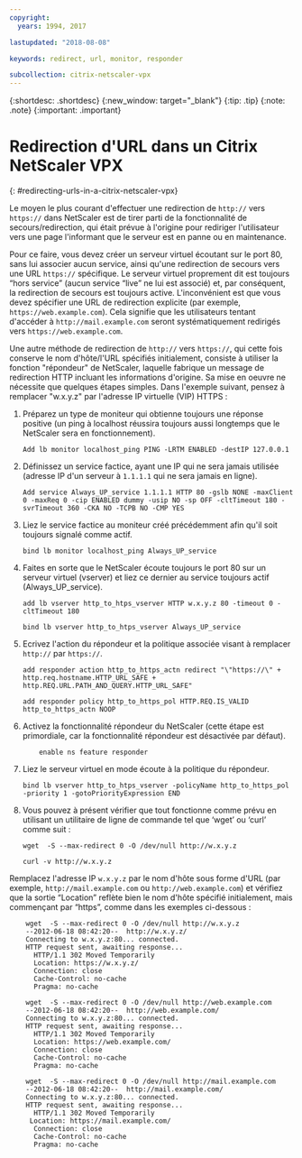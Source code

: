 ```yaml
---
copyright:
  years: 1994, 2017

lastupdated: "2018-08-08"

keywords: redirect, url, monitor, responder

subcollection: citrix-netscaler-vpx
---
```


{:shortdesc: .shortdesc}
{:new_window: target="_blank"}
{:tip: .tip}
{:note: .note}
{:important: .important}

# Redirection d'URL dans un Citrix NetScaler VPX
{: #redirecting-urls-in-a-citrix-netscaler-vpx}

Le moyen le plus courant d'effectuer une redirection de `http://` vers `https://` dans NetScaler est de tirer parti de la fonctionnalité de secours/redirection, qui était prévue à l'origine pour rediriger l'utilisateur vers une page l'informant que le serveur est en panne ou en maintenance.  

Pour ce faire, vous devez créer un serveur virtuel écoutant sur le port 80, sans lui associer aucun service, ainsi qu'une redirection de secours vers une URL `https://` spécifique. Le serveur virtuel proprement dit est toujours “hors service” (aucun service “live” ne lui est associé) et, par conséquent, la redirection de secours est toujours active. L'inconvénient est que vous devez spécifier une URL de redirection explicite (par exemple, `https://web.example.com`). Cela signifie que les utilisateurs tentant d'accéder à `http://mail.example.com` seront systématiquement redirigés vers `https://web.example.com`.

Une autre méthode de redirection de `http://` vers `https://`, qui cette fois conserve le nom d'hôte/l'URL spécifiés initialement, consiste à utiliser la fonction "répondeur" de NetScaler, laquelle fabrique un message de redirection HTTP incluant les informations d'origine. Sa mise en oeuvre ne nécessite que quelques étapes simples.
Dans l'exemple suivant, pensez à remplacer "w.x.y.z" par l'adresse IP virtuelle (VIP) HTTPS :

1. Préparez un type de moniteur qui obtienne toujours une réponse positive (un ping à localhost réussira toujours aussi longtemps que le NetScaler sera en fonctionnement).
	```
	Add lb monitor localhost_ping PING -LRTM ENABLED -destIP 127.0.0.1
	```

2. Définissez un service factice, ayant une IP qui ne sera jamais utilisée (adresse IP d'un serveur à `1.1.1.1` qui ne sera jamais en ligne).
	```
	Add service Always_UP_service 1.1.1.1 HTTP 80 -gslb NONE -maxClient 0 -maxReq 0 -cip ENABLED dummy -usip NO -sp OFF -cltTimeout 180 -svrTimeout 360 -CKA NO -TCPB NO -CMP YES
	```
3. Liez le service factice au moniteur créé précédemment afin qu'il soit toujours signalé comme actif.
	```
	bind lb monitor localhost_ping Always_UP_service
	```

4. Faites en sorte que le NetScaler écoute toujours le port 80 sur un serveur virtuel (vserver) et liez ce dernier au service toujours actif (Always_UP_service).
	```
	add lb vserver http_to_htps_vserver HTTP w.x.y.z 80 -timeout 0 -cltTimeout 180
	```
	```
	bind lb vserver http_to_htps_vserver Always_UP_service
	```

5. Ecrivez l'action du répondeur et la politique associée visant à remplacer `http://` par `https://`.
	```
	add responder action http_to_https_actn redirect "\"https://\" + http.req.hostname.HTTP_URL_SAFE + http.REQ.URL.PATH_AND_QUERY.HTTP_URL_SAFE"
	```
	```
	add responder policy http_to_https_pol HTTP.REQ.IS_VALID http_to_https_actn NOOP
	```
6. Activez la fonctionnalité répondeur du NetScaler (cette étape est primordiale, car la fonctionnalité répondeur est désactivée par défaut).
	```
        enable ns feature responder
	```
7. Liez le serveur virtuel en mode écoute à la politique du répondeur.
	```
	bind lb vserver http_to_htps_vserver -policyName http_to_https_pol -priority 1 -gotoPriorityExpression END
	```
8. Vous pouvez à présent vérifier que tout fonctionne comme prévu en utilisant un utilitaire de ligne de commande tel que ‘wget’ ou ‘curl’ comme suit :

	```
    wget  -S --max-redirect 0 -O /dev/null http://w.x.y.z

    curl -v http://w.x.y.z
    ```

Remplacez l'adresse IP `w.x.y.z` par le nom d'hôte sous forme d'URL (par exemple, `http://mail.example.com` ou `http://web.example.com`) et vérifiez que la sortie “Location” reflète bien le nom d'hôte spécifié initialement, mais commençant par “https”, comme dans les exemples ci-dessous :

```
    wget  -S --max-redirect 0 -O /dev/null http://w.x.y.z
    --2012-06-18 08:42:20--  http://w.x.y.z/
    Connecting to w.x.y.z:80... connected.
    HTTP request sent, awaiting response...
      HTTP/1.1 302 Moved Temporarily
      Location: https://w.x.y.z/
      Connection: close
      Cache-Control: no-cache
      Pragma: no-cache

    wget  -S --max-redirect 0 -O /dev/null http://web.example.com
    --2012-06-18 08:42:20--  http://web.example.com/
    Connecting to w.x.y.z:80... connected.
    HTTP request sent, awaiting response...
      HTTP/1.1 302 Moved Temporarily
      Location: https://web.example.com/
      Connection: close
      Cache-Control: no-cache
      Pragma: no-cache

    wget  -S --max-redirect 0 -O /dev/null http://mail.example.com
    --2012-06-18 08:42:20--  http://mail.example.com/
    Connecting to w.x.y.z:80... connected.
    HTTP request sent, awaiting response...
      HTTP/1.1 302 Moved Temporarily
     Location: https://mail.example.com/
      Connection: close
      Cache-Control: no-cache
      Pragma: no-cache
```
